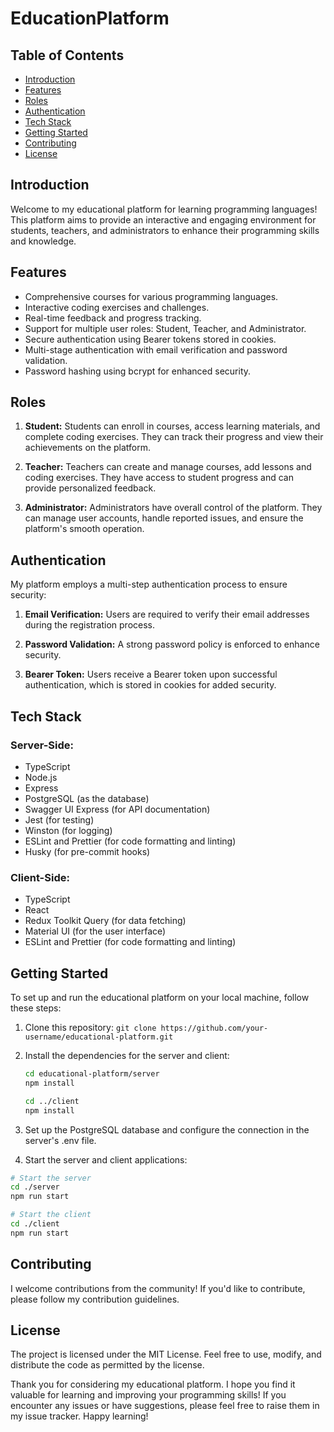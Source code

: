 # EducationPlatform
## Table of Contents

- [Introduction](#introduction)
- [Features](#features)
- [Roles](#roles)
- [Authentication](#authentication)
- [Tech Stack](#tech-stack)
- [Getting Started](#getting-started)
- [Contributing](#contributing)
- [License](#license)

## Introduction

Welcome to my educational platform for learning programming languages! This platform aims to provide an interactive and engaging environment for students, teachers, and administrators to enhance their programming skills and knowledge.

## Features

- Comprehensive courses for various programming languages.
- Interactive coding exercises and challenges.
- Real-time feedback and progress tracking.
- Support for multiple user roles: Student, Teacher, and Administrator.
- Secure authentication using Bearer tokens stored in cookies.
- Multi-stage authentication with email verification and password validation.
- Password hashing using bcrypt for enhanced security.

## Roles

1. **Student:** Students can enroll in courses, access learning materials, and complete coding exercises. They can track their progress and view their achievements on the platform.

2. **Teacher:** Teachers can create and manage courses, add lessons and coding exercises. They have access to student progress and can provide personalized feedback.

3. **Administrator:** Administrators have overall control of the platform. They can manage user accounts, handle reported issues, and ensure the platform's smooth operation.

## Authentication

My platform employs a multi-step authentication process to ensure security:

1. **Email Verification:** Users are required to verify their email addresses during the registration process.

2. **Password Validation:** A strong password policy is enforced to enhance security.

3. **Bearer Token:** Users receive a Bearer token upon successful authentication, which is stored in cookies for added security.

## Tech Stack

### Server-Side:

- TypeScript
- Node.js
- Express
- PostgreSQL (as the database)
- Swagger UI Express (for API documentation)
- Jest (for testing)
- Winston (for logging)
- ESLint and Prettier (for code formatting and linting)
- Husky (for pre-commit hooks)

### Client-Side:

- TypeScript
- React
- Redux Toolkit Query (for data fetching)
- Material UI (for the user interface)
- ESLint and Prettier (for code formatting and linting)

## Getting Started

To set up and run the educational platform on your local machine, follow these steps:

1. Clone this repository: `git clone https://github.com/your-username/educational-platform.git`

2. Install the dependencies for the server and client:

   ```bash
   cd educational-platform/server
   npm install

   cd ../client
   npm install
3. Set up the PostgreSQL database and configure the connection in the server's .env file.

4. Start the server and client applications:
```bash
# Start the server
cd ./server
npm run start

# Start the client
cd ./client
npm run start
```

## Contributing
I welcome contributions from the community! If you'd like to contribute, please follow my contribution guidelines.

## License
The project is licensed under the MIT License. Feel free to use, modify, and distribute the code as permitted by the license.

Thank you for considering my educational platform. I hope you find it valuable for learning and improving your programming skills! If you encounter any issues or have suggestions, please feel free to raise them in my issue tracker. Happy learning!
